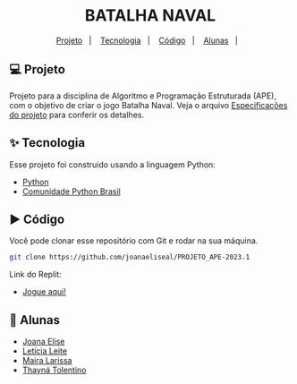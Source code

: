#

<h1 align="center">BATALHA NAVAL</h1>

<p align="center">
  <a href="#-projeto">Projeto</a>&nbsp;&nbsp;&nbsp;|&nbsp;&nbsp;&nbsp;
  <a href="#-tecnologias">Tecnologia</a>&nbsp;&nbsp;&nbsp;|&nbsp;&nbsp;&nbsp;
  <a href="#%EF%B8%8F-instalando">Código</a>&nbsp;&nbsp;&nbsp;|&nbsp;&nbsp;&nbsp;
  <a href="#%EF%B8%8F-instalando">Alunas</a>&nbsp;&nbsp;&nbsp;|&nbsp;&nbsp;&nbsp;
</p>

## 💻 Projeto

Projeto para a disciplina de Algoritmo e Programação Estruturada (APE), com o objetivo de criar o jogo Batalha Naval. Veja o arquivo [Especificações do projeto](https://docs.google.com/document/d/1EWGlK_67IMfvAewYMYd7GJwPmvoVM4K4DXNDYit8jD4/edit) para conferir os detalhes.

## ✨ Tecnologia

Esse projeto foi construido usando a linguagem Python:

- [Python](https://www.python.org/)
- [Comunidade Python Brasil](https://python.org.br/)


## ▶️ Código

Você pode clonar esse repositório com Git e rodar na sua máquina.

```sh
git clone https://github.com/joanaeliseal/PROJETO_APE-2023.1
```
Link do Replit:
- [Jogue aqui!](https://replit.com/@LeticiaLeite2/Batalha-naval)

## 📝 Alunas

- [Joana Elise](https://github.com/joanaeliseal)
- [Letícia Leite](https://github.com/l-e-t-i-c-i-a)
- [Maira Larissa](https://github.com/Maira-larissa)
- [Thayná Tolentino](https://github.com/thaynarlt)
